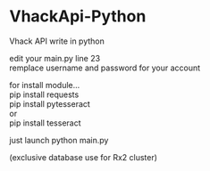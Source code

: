 # VhackApi-Python
Vhack API write in python
  
edit your main.py line 23  
remplace username and password for your account  

for install module...  
pip install requests  
pip install pytesseract  
or  
pip install tesseract  
  
just launch python main.py
  
(exclusive database use for Rx2 cluster)
